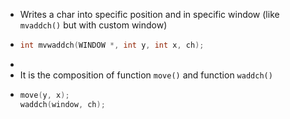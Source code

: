 - Writes a char into specific position and in specific window (like `mvaddch()` but with custom window)
- ```C
  int mvwaddch(WINDOW *, int y, int x, ch);
  ```
-
- It is the composition of function `move()` and function `waddch()`
- ```C
  move(y, x);
  waddch(window, ch);
  ```